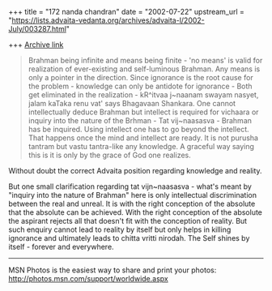 +++
title = "172 nanda chandran"
date = "2002-07-22"
upstream_url = "https://lists.advaita-vedanta.org/archives/advaita-l/2002-July/003287.html"

+++
[Archive link](https://lists.advaita-vedanta.org/archives/advaita-l/2002-July/003287.html)

>Brahman being infinite and means being finite - 'no
>means' is valid for realization of ever-existing and
>self-luminous Brahman.  Any means is only a pointer in
>the direction.  Since ignorance is the root cause for
>the problem - knowledge can only be antidote for
>ignorance - Both get eliminated in the realization -
>kR^itvaa j~naanam swayam nasyet, jalam kaTaka renu
>vat' says Bhagavaan Shankara.  One cannot
>intellectually deduce Brahman but intellect is
>required for vichaara or inquiry into the nature of
>the Brhman - Tat vij~naasasva - Brahman has be
>inquired.  Using intellect one has to go beyond the
>intellect. That happens once the mind and intellect
>are ready. It is not purusha tantram but vastu
>tantra-like any knowledge.  A graceful way saying this
>is it is only by the grace of God one realizes.

Without doubt the correct Advaita position regarding knowledge and reality.

But one small clarification regarding tat vijn~naasasva - what's meant by
"inquiry into the nature of Brahman" here is only intellectual
discrimination between the real and unreal. It is with the right conception
of the absolute that the absolute can be achieved. With the right conception
of the absolute the aspirant rejects all that doesn't fit with the
conception of reality. But such enquiry cannot lead to reality by itself but
only helps in killing ignorance and ultimately leads to chitta vritti
nirodah. The Self shines by itself - forever and everywhere.

_________________________________________________________________
MSN Photos is the easiest way to share and print your photos:
http://photos.msn.com/support/worldwide.aspx

